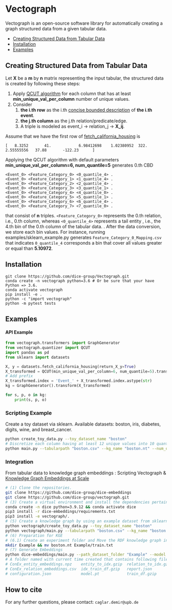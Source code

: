# Vectograph

Vectograph is an open-source software library for automatically creating a graph structured data from a given tabular data.

- [Creating Structured Data from Tabular Data](#creating-structured-data-from-tabular-data)
- [Installation](#installation)
- [Examples](#examples)

## Creating Structured Data from Tabular Data
Let **X** be a **m** by **n** matrix representing the input tabular, the structured data is created by following these steps:
1. Apply [QCUT algorithm](https://pandas.pydata.org/pandas-docs/stable/reference/api/pandas.qcut.html) for each column that has at least **min_unique_val_per_column** number of unique values.
2. Consider 
   1. **the i.th row** as the i.th [concise bounded description](https://www.w3.org/Submission/CBD/) of **the i.th event**.
   2. **the j.th column** as the j.th relation/predicate/edge.
   3. A triple is modeled as event_i -> relation_j -> **X_ij**.

Assume that we have the first row of [fetch_california_housing](https://scikit-learn.org/stable/modules/generated/sklearn.datasets.fetch_california_housing.html) is 
```
[   8.3252       41.            6.98412698    1.02380952  322. 2.55555556   37.88       -122.23      ]
```
Applying the QCUT algorithm with default parameters **min_unique_val_per_column=6, num_quantile=5** generates 0.th CBD
```    
<Event_0> <Feature_Category_0> <0_quantile_4> .
<Event_0> <Feature_Category_1> <1_quantile_4> .
<Event_0> <Feature_Category_2> <2_quantile_4> .
<Event_0> <Feature_Category_3> <3_quantile_1> .
<Event_0> <Feature_Category_4> <4_quantile_0> .
<Event_0> <Feature_Category_5> <5_quantile_1> .
<Event_0> <Feature_Category_6> <6_quantile_4> .
<Event_0> <Feature_Category_7> <7_quantile_0> .
```
that consist of **n** triples.
```<Feature_Category_0>``` represents the 0.th relation, i.e., 0.th column, whereas ```<0_quantile_4>``` represents a tail entity
, i.e., the 4.th bin of the 0.th column of the tabular data. . After the data conversion, we store each bin values. For instance, running examples/sklearn_example.py generates  ```Feature_Category_0_Mapping.csv``` that indicates
```0_quantile_4``` corresponds a bin that cover all values greater or equal than **5.10972**.

## Installation
```
git clone https://github.com/dice-group/Vectograph.git
conda create -n vectograph python=3.6 # Or be sure that your have Python => 3.6.
conda activate vectograph
pip install -e . 
python -c "import vectograph"
python -m pytest tests
```

## Examples
#### API Example
```python
from vectograph.transformers import GraphGenerator
from vectograph.quantizer import QCUT
import pandas as pd
from sklearn import datasets

X, y = datasets.fetch_california_housing(return_X_y=True)
X_transformed = QCUT(min_unique_val_per_column=6, num_quantile=5).transform(pd.DataFrame(X))
# Add prefix
X_transformed.index = 'Event_' + X_transformed.index.astype(str)
kg = GraphGenerator().transform(X_transformed)

for s, p, o in kg:
    print(s, p, o)
```

### Scripting Example
Create a toy dataset via sklearn. Available datasets: boston, iris, diabetes, digits, wine, and breast_cancer.
```bash
python create_toy_data.py --toy_dataset_name "boston"
# Discretize each column having at least 12 unique values into 10 quantiles, otherwise do nothing
python main.py --tabularpath "boston.csv" --kg_name "boston.nt" --num_quantile=10 --min_unique_val_per_column=12
```

### Integration
From tabular data to knowledge graph embeddings : Scripting Vectograph & [Knowledge Graph Embeddings at Scale](https://github.com/dice-group/DAIKIRI-Embedding)
```bash
# (1) Clone the repositories.
git clone https://github.com/dice-group/dice-embeddings
git clone https://github.com/dice-group/vectograph.git
# (3) Create a virtual environment and install the dependencies pertaining frameworks.
conda create -n dice python=3.9.12 && conda activate dice
pip3 install -r dice-embeddings/requirements.txt
pip3 install -e vectograph/.
# (5) Create a knowledge graph by using an example dataset from sklearn.datasets wine or fetch_california_housing
python vectograph/create_toy_data.py --toy_dataset_name "boston"
python vectograph/main.py --tabularpath "boston.csv" --kg_name "boston.nt" --num_quantile=10 --min_unique_val_per_column=12
# (6) Preparation for KGE
# (6.1) Create an experiment folder and Move the RDF knowledge graph into (6.1) and rename it
mkdir Example && mv boston.nt Example/train.txt
# (7) Generate Embeddings
python dice-embeddings/main.py --path_dataset_folder "Example" --model "ConEx"
# A folder named with current time created that contains following files
# ConEx_entity_embeddings.npz    entity_to_idx.gzip  relation_to_idx.gzip
# ConEx_relation_embeddings.csv  idx_train_df.gzip   report.json
# configuration.json             model.pt            train_df.gzip
```

## How to cite


For any further questions, please contact:  ```caglar.demir@upb.de```
